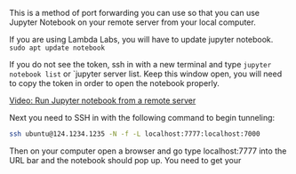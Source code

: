 This is a method of port forwarding you can use so that you can use Jupyter Notebook on your remote server from your local computer.

If you are using Lambda Labs, you will have to update jupyter notebook.
`sudo apt update notebook`

If you do not see the token, ssh in with a new terminal and type `jupyter notebook list` or `jupyter server list.
Keep this window open, you will need to copy the token in order to open the notebook properly.

[Video: Run Jupyter notebook from a remote server](https://www.youtube.com/watch?v=ZhVdA2jSCuA)

Next you need to SSH in with the following command to begin tunneling:
```bash
ssh ubuntu@124.1234.1235 -N -f -L localhost:7777:localhost:7000
```

Then on your computer open a browser and go type localhost:7777 into the URL bar and the notebook should pop up. You need to get your 